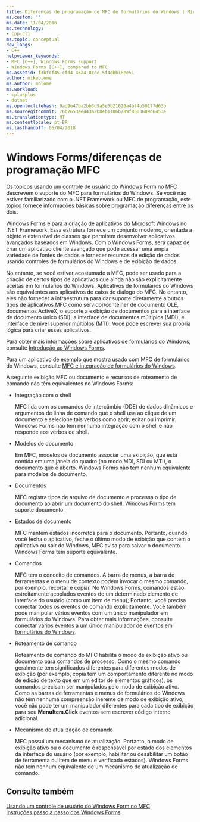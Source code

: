 ```yaml
---
title: Diferenças de programação de MFC de formulários do Windows | Microsoft Docs
ms.custom: ''
ms.date: 11/04/2016
ms.technology:
- cpp-cli
ms.topic: conceptual
dev_langs:
- C++
helpviewer_keywords:
- MFC [C++], Windows Forms support
- Windows Forms [C++], compared to MFC
ms.assetid: f3bfcf45-cfd4-45a4-8cde-5f4dbb18ee51
author: mikeblome
ms.author: mblome
ms.workload:
- cplusplus
- dotnet
ms.openlocfilehash: 9ad9e47ba2bb3d9a5e5b21620a4bf4b50177d63b
ms.sourcegitcommit: 76b7653ae443a2b8eb1186b789f8503609d6453e
ms.translationtype: MT
ms.contentlocale: pt-BR
ms.lasthandoff: 05/04/2018
---
```

# <a name="windows-formsmfc-programming-differences"></a>Windows Forms/diferenças de programação MFC
Os tópicos [usando um controle de usuário do Windows Form no MFC](../dotnet/using-a-windows-form-user-control-in-mfc.md) descrevem o suporte do MFC para formulários do Windows. Se você não estiver familiarizado com o .NET Framework ou MFC de programação, este tópico fornece informações básicas sobre programação diferenças entre os dois.  
  
 Windows Forms é para a criação de aplicativos do Microsoft Windows no .NET Framework. Essa estrutura fornece um conjunto moderno, orientada a objeto e extensível de classes que permitem desenvolver aplicativos avançados baseados em Windows. Com o Windows Forms, será capaz de criar um aplicativo cliente avançado que pode acessar uma ampla variedade de fontes de dados e fornecer recursos de edição de dados usando controles de formulários do Windows e de exibição de dados.  
  
 No entanto, se você estiver acostumado a MFC, pode ser usado para a criação de certos tipos de aplicativos que ainda não são explicitamente aceitas em formulários do Windows. Aplicativos de formulários do Windows são equivalentes aos aplicativos de caixa de diálogo do MFC. No entanto, eles não fornecer a infraestrutura para dar suporte diretamente a outros tipos de aplicativos MFC como servidor/contêiner de documento OLE, documentos ActiveX, o suporte a exibição de documentos para a interface de documento único (SDI), a interface de documentos múltiplos (MDI), e interface de nível superior múltiplos (MTI). Você pode escrever sua própria lógica para criar esses aplicativos.  
  
 Para obter mais informações sobre aplicativos de formulários do Windows, consulte [Introdução ao Windows Forms](/dotnet/framework/winforms/windows-forms-overview).  
  
 Para um aplicativo de exemplo que mostra usado com MFC de formulários do Windows, consulte [MFC e integração de formulários do Windows](http://www.microsoft.com/downloads/details.aspx?FamilyID=987021bc-e575-4fe3-baa9-15aa50b0f599&displaylang=en).  
  
 A seguinte exibição MFC ou documento e recursos de roteamento de comando não têm equivalentes no Windows Forms:  
  
-   Integração com o shell  
  
     MFC lida com os comandos de intercâmbio (DDE) de dados dinâmicos e argumentos de linha de comando que o shell usa ao clique de um documento e selecione tais verbos como abrir, editar ou imprimir. Windows Forms não tem nenhuma integração com o shell e não responde aos verbos de shell.  
  
-   Modelos de documento  
  
     Em MFC, modelos de documento associar uma exibição, que está contida em uma janela do quadro (no modo MDI, SDI ou MTI), o documento que é aberto. Windows Forms não tem nenhum equivalente para modelos de documento.  
  
-   Documentos  
  
     MFC registra tipos de arquivo de documento e processa o tipo de documento ao abrir um documento do shell. Windows Forms tem suporte documento.  
  
-   Estados de documento  
  
     MFC mantém estados incorretos para o documento. Portanto, quando você fecha o aplicativo, feche o último modo de exibição que contém o aplicativo ou sair do Windows, MFC avisa para salvar o documento. Windows Forms tem suporte equivalente.  
  
-   Comandos  
  
     MFC tem o conceito de comandos. A barra de menus, a barra de ferramentas e o menu de contexto podem invocar o mesmo comando, por exemplo, recortar e copiar. No Windows Forms, comandos estão estreitamente acoplados eventos de um determinado elemento de interface do usuário (como um item de menu); Portanto, você precisa conectar todos os eventos de comando explicitamente. Você também pode manipular vários eventos com um único manipulador em formulários do Windows. Para obter mais informações, consulte [conectar vários eventos a um único manipulador de eventos em formulários do Windows](/dotnet/framework/winforms/how-to-connect-multiple-events-to-a-single-event-handler-in-windows-forms).  
  
-   Roteamento de comando  
  
     Roteamento de comando do MFC habilita o modo de exibição ativo ou documento para comandos de processo. Como o mesmo comando geralmente tem significados diferentes para diferentes modos de exibição (por exemplo, cópia tem um comportamento diferente no modo de edição de texto que em um editor de elementos gráficos), os comandos precisam ser manipulados pelo modo de exibição ativo. Como as barras de ferramentas e menus de formulários do Windows não têm nenhuma compreensão inerente de modo de exibição ativo, você não pode ter um manipulador diferentes para cada tipo de exibição para seu **MenuItem.Click** eventos sem escrever código interno adicional.  
  
-   Mecanismo de atualização de comando  
  
     MFC possui um mecanismo de atualização. Portanto, o modo de exibição ativo ou o documento é responsável por estado dos elementos da interface do usuário (por exemplo, habilitar ou desabilitar um botão de ferramenta ou item de menu e verificada estados). Windows Forms não tem nenhum equivalente de um mecanismo de atualização de comando.  
  
## <a name="see-also"></a>Consulte também  
 [Usando um controle de usuário do Windows Form no MFC](../dotnet/using-a-windows-form-user-control-in-mfc.md)   
 [Instruções passo a passo dos Windows Forms](http://msdn.microsoft.com/en-us/fd44d13d-4733-416f-aefc-32592e59e5d9)